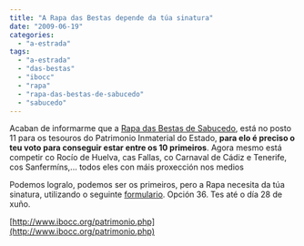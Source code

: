 ```yaml
---
title: "A Rapa das Bestas depende da túa sinatura"
date: "2009-06-19"
categories: 
  - "a-estrada"
tags: 
  - "a-estrada"
  - "das-bestas"
  - "ibocc"
  - "rapa"
  - "rapa-das-bestas-de-sabucedo"
  - "sabucedo"
---
```


Acaban de informarme que a [Rapa das Bestas de Sabucedo](http://www.rapadasbestas.aestrada.com/), está no posto 11 para os tesouros do Patrimonio Inmaterial do Estado, **para elo é preciso o teu voto para conseguir estar entre os 10 primeiros**. Agora mesmo está competir co Rocío de Huelva, cas Fallas, co Carnaval de Cádiz e Tenerife, cos Sanfermíns,... todos eles con máis proxección nos medios

Podemos logralo, podemos ser os primeiros, pero a Rapa necesita da túa sinatura, utilizando o seguinte [formulario](http://www.ibocc.org/patrimonio.php). Opción 36. Tes até o día 28 de xuño.

[http://www.ibocc.org/patrimonio.php](http://www.ibocc.org/patrimonio.php)

